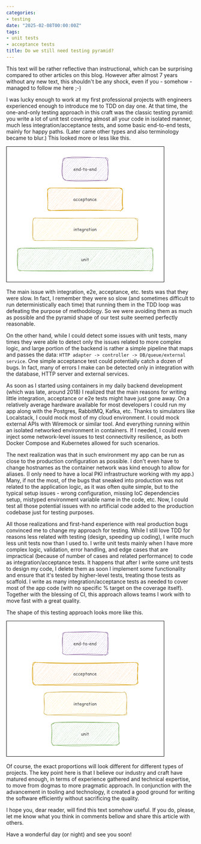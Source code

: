 ```yaml
---
categories:
- testing
date: "2025-02-08T00:00:00Z"
tags:
- unit tests
- acceptance tests
title: Do we still need testing pyramid?
---
```


This text will be rather reflective than instructional, which can be surprising compared to other articles on this blog. However after almost 7 years without any new text, this shouldn't be any shock, even if you - somehow - managed to follow me here ;-)

I was lucky enough to work at my first professional projects with engineers experienced enough to introduce me to TDD on day one. At that time, the one-and-only testing approach in this craft was the classic testing pyramid: you write a lot of unit test covering almost all your code in isolated manner, much less integration/acceptance tests, and some basic end-to-end tests, mainly for happy paths. (Later came other types and also terminology became to blur.) This looked more or less like this.

[![A classic testing pyramid](test-pyramid-1.png "A classic testing pyramid")](test-pyramid-1.png)

The main issue with integration, e2e, acceptance, etc. tests was that they were slow. In fact, I remember they were so slow (and sometimes difficult to run deterministically each time) that running them in the TDD loop was defeating the purpose of methodology. So we were avoiding them as much as possible and the pyramid shape of our test suite seemed perfectly reasonable.

On the other hand, while I could detect some issues with unit tests, many times they were able to detect only the issues related to more complex logic, and large portion of the backend is rather a simple pipeline that maps and passes the data: `HTTP adapter -> controller -> DB/queue/external service`. One simple acceptance test could potentially catch a dozen of bugs. In fact, many of errors I make can be detected only in integration with the database, HTTP server and external services.

As soon as I started using containers in my daily backend development (which was late, around 2018) I realized that the main reasons for writing little integration, acceptance or e2e tests might have just gone away. On a relatively average hardware available for most developers I could run my app along with the Postgres, RabbitMQ, Kafka, etc. Thanks to simulators like Localstack, I could mock most of my cloud environment. I could mock external APIs with Wiremock or similar tool. And everything running within an isolated networked environment in containers. If I needed, I could even inject some network-level issues to test connectivity resilience, as both Docker Compose and Kubernetes allowed for such scenarios.

The next realization was that in such environment my app can be run as close to the production configuration as possible. I don't even have to change hostnames as the container network was kind enough to allow for aliases. (I only need to have a local PKI infrastructure working with my app.) Many, if not the most, of the bugs that sneaked into production was not related to the application logic, as it was often quite simple, but to the typical setup issues - wrong configuration, missing IoC dependencies setup, mistyped environment variable name in the code, etc. Now, I could test all those potential issues with no artificial code added to the production codebase just for testing purposes.

All those realizations and first-hand experience with real production bugs convinced me to change my approach for testing. While I still love TDD for reasons less related with testing (design, speeding up coding), I write much less unit tests now than I used to. I write unit tests mainly when I have more complex logic, validation, error handling, and edge cases that are impractical (because of number of cases and related performance) to code as integration/acceptance tests. It happens that after I write some unit tests to design my code, I delete them as soon I implement some functionality and ensure that it's tested by higher-level tests, treating those tests as scaffold. I write as many integration/acceptance tests as needed to cover most of the app code (with no specific % target on the coverage itself). Together with the blessing of CI, this approach allows teams I work with to move fast with a great quality.

The shape of this testing approach looks more like this.

[![More pragmatic testing stack](test-pyramid-2.png "More pragmatic testing stack")](test-pyramid-2.png)

Of course, the exact proportions will look different for different types of projects. The key point here is that I believe our industry and craft have matured enough, in terms of experience gathered and technical expertise, to move from dogmas to more pragmatic approach. In conjunction with the advancement in tooling and technology, it created a good ground for writing the software efficiently without sacrificing the quality.

I hope you, dear reader, will find this text somehow useful. If you do, please, let me know what you think in comments bellow and share this article with others. 

Have a wonderful day (or night) and see you soon! 
